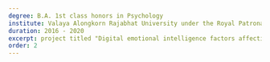 ```yaml
---
degree: B.A. 1st class honors in Psychology
institute: Valaya Alongkorn Rajabhat University under the Royal Patronage, Thailand
duration: 2016 - 2020
excerpt: project titled "Digital emotional intelligence factors affecting cyberbullying and hate speech among university students".
order: 2
---
```

